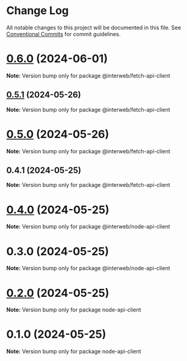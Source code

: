 # Change Log

All notable changes to this project will be documented in this file.
See [Conventional Commits](https://conventionalcommits.org) for commit guidelines.

# [0.6.0](https://github.com/hyperweb-io/schema-typescript/compare/@interweb/fetch-api-client@0.5.1...@interweb/fetch-api-client@0.6.0) (2024-06-01)

**Note:** Version bump only for package @interweb/fetch-api-client





## [0.5.1](https://github.com/hyperweb-io/schema-typescript/compare/@interweb/fetch-api-client@0.5.0...@interweb/fetch-api-client@0.5.1) (2024-05-26)

**Note:** Version bump only for package @interweb/fetch-api-client





# [0.5.0](https://github.com/hyperweb-io/schema-typescript/compare/@interweb/fetch-api-client@0.4.1...@interweb/fetch-api-client@0.5.0) (2024-05-26)

**Note:** Version bump only for package @interweb/fetch-api-client





## 0.4.1 (2024-05-25)

**Note:** Version bump only for package @interweb/fetch-api-client





# [0.4.0](https://github.com/hyperweb-io/schema-typescript/compare/@interweb/node-api-client@0.3.0...@interweb/node-api-client@0.4.0) (2024-05-25)

**Note:** Version bump only for package @interweb/node-api-client





# 0.3.0 (2024-05-25)

**Note:** Version bump only for package @interweb/node-api-client





# [0.2.0](https://github.com/hyperweb-io/schema-typescript/compare/node-api-client@0.1.0...node-api-client@0.2.0) (2024-05-25)

**Note:** Version bump only for package node-api-client





# 0.1.0 (2024-05-25)

**Note:** Version bump only for package node-api-client
